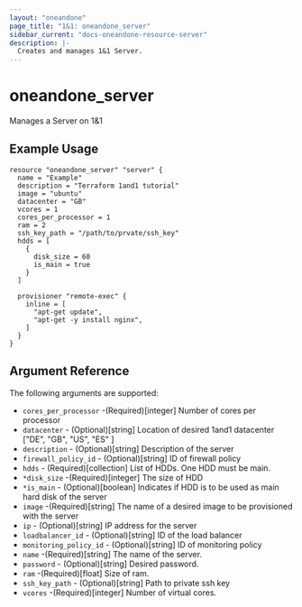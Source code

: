 ```yaml
---
layout: "oneandone"
page_title: "1&1: oneandone_server"
sidebar_current: "docs-oneandone-resource-server"
description: |-
  Creates and manages 1&1 Server.
---
```


# oneandone\_server

Manages a Server on 1&1

## Example Usage

```
resource "oneandone_server" "server" {
  name = "Example"
  description = "Terraform 1and1 tutorial"
  image = "ubuntu"
  datacenter = "GB"
  vcores = 1
  cores_per_processor = 1
  ram = 2
  ssh_key_path = "/path/to/prvate/ssh_key"
  hdds = [
    {
      disk_size = 60
      is_main = true
    }
  ]

  provisioner "remote-exec" {
    inline = [
      "apt-get update",
      "apt-get -y install nginx",
    ]
  }
}
```

## Argument Reference

The following arguments are supported:

* `cores_per_processor` -(Required)[integer] Number of cores per processor
* `datacenter` - (Optional)[string] Location of desired 1and1 datacenter ["DE", "GB", "US", "ES" ]
* `description` - (Optional)[string] Description of the server
* `firewall_policy_id` - (Optional)[string] ID of firewall policy
* `hdds` - (Required)[collection] List of HDDs. One HDD must be main.
* `*disk_size` -(Required)[integer] The size of HDD
* `*is_main` - (Optional)[boolean] Indicates if HDD is to be used as main hard disk of the server
* `image` -(Required)[string] The name of a desired image to be provisioned with the server
* `ip` - (Optional)[string] IP address for the server
* `loadbalancer_id` - (Optional)[string] ID of the load balancer
* `monitoring_policy_id` - (Optional)[string] ID of monitoring policy
* `name` -(Required)[string] The name of the server.
* `password` - (Optional)[string] Desired password.
* `ram` -(Required)[float] Size of ram.
* `ssh_key_path` - (Optional)[string] Path to private ssh key
* `vcores` -(Required)[integer] Number of virtual cores.
